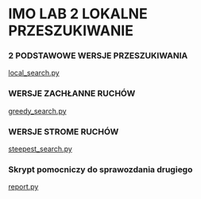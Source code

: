 # IMO LAB 2 LOKALNE PRZESZUKIWANIE

### 2 PODSTAWOWE WERSJE PRZESZUKIWANIA
[local_search.py](./local_search.py)

### WERSJE ZACHŁANNE RUCHÓW
[greedy_search.py](./greedy_search.py)

### WERSJE STROME RUCHÓW
[steepest_search.py](./steepest_search.py)

### Skrypt pomocniczy do sprawozdania drugiego
[report.py](./report.py)

